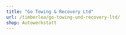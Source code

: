 ```yaml
---
title: "Go Towing & Recovery Ltd"
url: /timberlea/go-towing-und-recovery-ltd/
shop: Autowerkstatt
---
```

